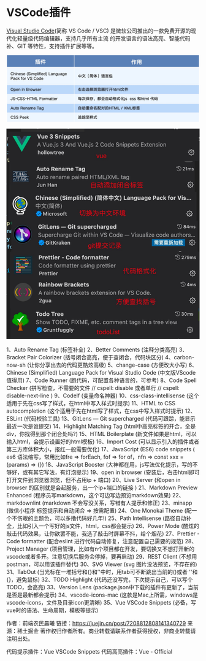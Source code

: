 # VSCode插件

[Visual Studio Code](https://code.visualstudio.com/)(简称 VS Code / VSC) 是微软公司推出的一款免费开源的现代化轻量级代码编辑器，支持几乎所有主流 的开发语言的语法高亮、智能代码补、GIT 等特性，支持插件扩展等等。

![](media/16668319711645.jpg)


![](media/16668320086182.jpg)


1、Auto Rename Tag (标签补全)
2、Better Comments (注释分类高亮)
3、Bracket Pair Colorizer (括号闭合高亮，便于查闭合，代码块区分)
4、carbon-now-sh (让你分享出去的代码更酷炫高级)
5、change-case (方便改大小写)
6、Chinese (Simplified) Language Pack for Visual Studio Code (中文版VScode 值得用)
7、Code Runner (跑代码，可配置各种语言的，可参考)
8、Code Spell Checker (拼写检查，不需要的文件 // cspell: disable 或者单行 // cspell: disable-next-line )
9、Codelf (变量命名神器)
10、css-class-intellisense (这个适用于先在css写了样式，在html中写入样式时提示)
11、HTML to CSS autocompletion (这个适用于先在html写了样式，在css中写入样式时提示)
12、ESLint (代码校验工具)
13、GitLens — Git supercharged (代码可跟踪，能显示最近一次是谁提交)
14、Highlight Matching Tag (html中高亮标签的开合，全是div，你找得到那个闭合处吗?)
15、HTML Boilerplate (新文件如果是html，可以输入html，会提示设置好的html模板)
16、Import Cost (可以显示引入的插件或者第三方库体积大小，报红一般需要优化)
17、JavaScript (ES6) code snippets ( es6 语法缩写，常用比如fre => forEach, fof => for of，nfn => const xxx = (params) => {})
18、JavaScript Booster (大神都在用，js写法优化提示，写的不够好，或有其它写法，有灯泡提示)
19、open in browser (安装后，右击html即可打开文件到浏览器浏览，但不占用ip + 端口)
20、Live Server (和open in browser 的区别就是会起服务，出一个ip+端口的链接 )
21、Markdown Preview Enhanced (程序员写markdown，这个可边写边预览markdown效果)
22、markdownlint (markdown 不会写没关系，写错有人提示和修正)
23、minapp (微信小程序 标签提示和自动闭合 => 按需配置)
24、One Monokai Theme (配一个不伤眼的主题色，可以多撸代码好几年!)
25、Path Intellisense (路径自动补全，比如引入一个写好的js文件，html，css都会提示)
26、Power Mode (酷炫的敲击代码效果，让你欲罢不能，我选了敲击时屏幕不抖，给个烟花)
27、Prettier - Code formatter (配合eslint 进行代码自动修复，注意配置自己需要的规范)
28、Project Manager (项目管理，比如有n个项目都在开发，要切换又不想打开新的vscode或者多开。注意切换后服务会停掉，要再启动)
29、REST Client (不想用postman，可以用该插件替代)
30、SVG Viewer (svg 图片没法预览，不存在的)
31、TabOut (当光标在一堆括号和{}和’'中时，用tab可不断跳出当前的()或者 ''和{}，避免鼠标)
32、TODO Highlight (代码还没写完，下次提示自己，可以写个TODO，会高亮)
33、Version Lens (package.json中下载的插件有更新了，当前是否是最新都会提示)
34、vscode-icons-mac (这款是Mac上所需，windows是vscode-icons，文件及目录icon更清晰)
35、Vue VSCode Snippets (必备，写vue时的语法、生命周期，模板等提示)

作者：前端农民晨曦
链接：https://juejin.cn/post/7208812808141340729
来源：稀土掘金
著作权归作者所有。商业转载请联系作者获得授权，非商业转载请注明出处。



代码提示插件：Vue VSCode Snippets
代码高亮插件：Vue - Official